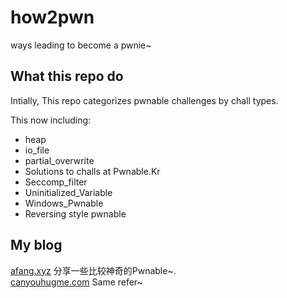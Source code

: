# how2pwn
ways leading to become a pwnie~

What this repo do
-----

Intially, This repo categorizes pwnable challenges by chall types.

This now including:  

- heap  
- io\_file   
- partial\_overwrite  
- Solutions to challs at Pwnable.Kr  
- Seccomp\_filter  
- Uninitialized\_Variable  
- Windows\_Pwnable  
- Reversing style pwnable

My blog
-----
[afang.xyz](http://afang.xyz) 分享一些比较神奇的Pwnable~.  
[canyouhugme.com](http://canyouhugme.com) Same refer~